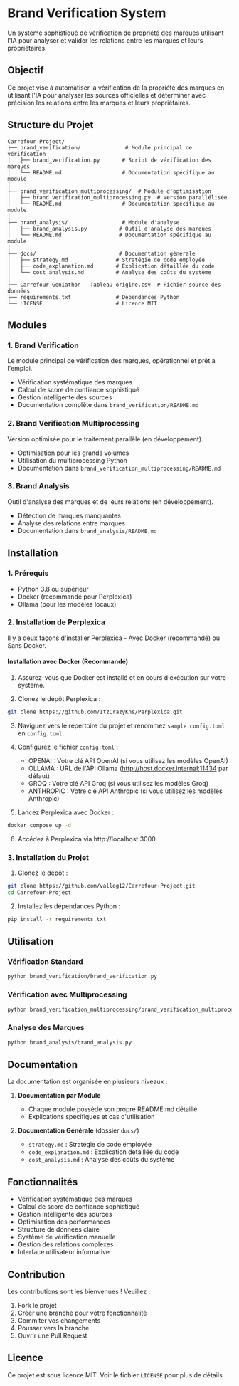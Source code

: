 # Brand Verification System

Un système sophistiqué de vérification de propriété des marques utilisant l'IA pour analyser et valider les relations entre les marques et leurs propriétaires.

## Objectif

Ce projet vise à automatiser la vérification de la propriété des marques en utilisant l'IA pour analyser les sources officielles et déterminer avec précision les relations entre les marques et leurs propriétaires.

## Structure du Projet

```
Carrefour-Project/
├── brand_verification/              # Module principal de vérification
│   ├── brand_verification.py       # Script de vérification des marques
│   └── README.md                   # Documentation spécifique au module
│
├── brand_verification_multiprocessing/  # Module d'optimisation
│   ├── brand_verification_multiprocessing.py  # Version parallélisée
│   └── README.md                   # Documentation spécifique au module
│
├── brand_analysis/                 # Module d'analyse
│   ├── brand_analysis.py          # Outil d'analyse des marques
│   └── README.md                  # Documentation spécifique au module
│
├── docs/                          # Documentation générale
│   ├── strategy.md               # Stratégie de code employée
│   ├── code_explanation.md       # Explication détaillée du code
│   └── cost_analysis.md          # Analyse des coûts du système
│
├── Carrefour Geniathon - Tableau origine.csv  # Fichier source des données
├── requirements.txt              # Dépendances Python
└── LICENSE                       # Licence MIT
```

## Modules

### 1. Brand Verification
Le module principal de vérification des marques, opérationnel et prêt à l'emploi.
- Vérification systématique des marques
- Calcul de score de confiance sophistiqué
- Gestion intelligente des sources
- Documentation complète dans `brand_verification/README.md`

### 2. Brand Verification Multiprocessing
Version optimisée pour le traitement parallèle (en développement).
- Optimisation pour les grands volumes
- Utilisation du multiprocessing Python
- Documentation dans `brand_verification_multiprocessing/README.md`

### 3. Brand Analysis
Outil d'analyse des marques et de leurs relations (en développement).
- Détection de marques manquantes
- Analyse des relations entre marques
- Documentation dans `brand_analysis/README.md`

## Installation

### 1. Prérequis

- Python 3.8 ou supérieur
- Docker (recommandé pour Perplexica)
- Ollama (pour les modèles locaux)

### 2. Installation de Perplexica

Il y a deux façons d'installer Perplexica - Avec Docker (recommandé) ou Sans Docker.

#### Installation avec Docker (Recommandé)

1. Assurez-vous que Docker est installé et en cours d'exécution sur votre système.

2. Clonez le dépôt Perplexica :
```bash
git clone https://github.com/ItzCrazyKns/Perplexica.git
```

3. Naviguez vers le répertoire du projet et renommez `sample.config.toml` en `config.toml`.

4. Configurez le fichier `config.toml` :
   - OPENAI : Votre clé API OpenAI (si vous utilisez les modèles OpenAI)
   - OLLAMA : URL de l'API Ollama (http://host.docker.internal:11434 par défaut)
   - GROQ : Votre clé API Groq (si vous utilisez les modèles Groq)
   - ANTHROPIC : Votre clé API Anthropic (si vous utilisez les modèles Anthropic)

5. Lancez Perplexica avec Docker :
```bash
docker compose up -d
```

6. Accédez à Perplexica via http://localhost:3000

### 3. Installation du Projet

1. Clonez le dépôt :
```bash
git clone https://github.com/valleg12/Carrefour-Project.git
cd Carrefour-Project
```

2. Installez les dépendances Python :
```bash
pip install -r requirements.txt
```

## Utilisation

### Vérification Standard
```bash
python brand_verification/brand_verification.py
```

### Vérification avec Multiprocessing
```bash
python brand_verification_multiprocessing/brand_verification_multiprocessing.py
```

### Analyse des Marques
```bash
python brand_analysis/brand_analysis.py
```

## Documentation

La documentation est organisée en plusieurs niveaux :

1. **Documentation par Module**
   - Chaque module possède son propre README.md détaillé
   - Explications spécifiques et cas d'utilisation

2. **Documentation Générale** (dossier `docs/`)
   - `strategy.md` : Stratégie de code employée
   - `code_explanation.md` : Explication détaillée du code
   - `cost_analysis.md` : Analyse des coûts du système

## Fonctionnalités

- Vérification systématique des marques
- Calcul de score de confiance sophistiqué
- Gestion intelligente des sources
- Optimisation des performances
- Structure de données claire
- Système de vérification manuelle
- Gestion des relations complexes
- Interface utilisateur informative

## Contribution

Les contributions sont les bienvenues ! Veuillez :
1. Fork le projet
2. Créer une branche pour votre fonctionnalité
3. Commiter vos changements
4. Pousser vers la branche
5. Ouvrir une Pull Request

## Licence

Ce projet est sous licence MIT. Voir le fichier `LICENSE` pour plus de détails. 